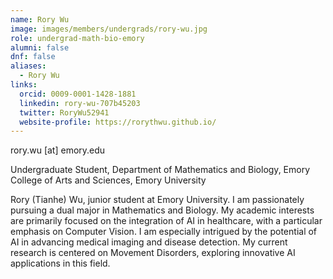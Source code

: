 ```yaml
---
name: Rory Wu
image: images/members/undergrads/rory-wu.jpg
role: undergrad-math-bio-emory
alumni: false
dnf: false
aliases:
  - Rory Wu
links:
  orcid: 0009-0001-1428-1881
  linkedin: rory-wu-707b45203
  twitter: RoryWu52941
  website-profile: https://rorythwu.github.io/
---
```


rory.wu [at] emory.edu

Undergraduate Student, Department of Mathematics and Biology, Emory College of Arts and Sciences, Emory University

Rory (Tianhe) Wu, junior student at Emory University. I am passionately pursuing a dual major in Mathematics and Biology. My academic interests are primarily focused on the integration of AI in healthcare, with a particular emphasis on Computer Vision. I am especially intrigued by the potential of AI in advancing medical imaging and disease detection. My current research is centered on Movement Disorders, exploring innovative AI applications in this field.